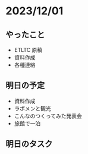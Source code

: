 # 2023/12/01
## やったこと
- ETLTC 原稿
- 資料作成
- 各種連絡

## 明日の予定
- 資料作成
- ラボメンと観光
- こんなのつくってみた発表会
- 旅館で一泊

## 明日のタスク
